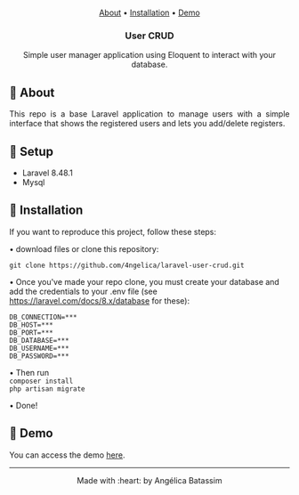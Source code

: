 <p align="center">
  <img  src="">
</p>

 <p align="center">
    <a href="#laravel-user-crud_about">About</a> • 
    <a href="#laravel-user-crud_install">Installation</a> • 
    <a href="#laravel-user-crud_demo">Demo</a>
    <h3 align="center">User CRUD</h3>

  <p align="center">
    Simple user manager application using Eloquent to interact with your database.
  </p>


## :pushpin: About
<p align="justify" id="#laravel-user-crud_about">
   This repo is a base Laravel application to manage users with a simple interface that shows the registered users and lets you add/delete registers.
</p>

## :pushpin: Setup
<div id="#laravel-user-crud_setup">
<ul>
    <li>Laravel 8.48.1</li>
    <li>Mysql</li>
</ul> 
</div>

## :pushpin: Installation
<p id="#laravel-user-crud_install">
If you want to reproduce this project, follow these steps:

• download files or clone this repository: <br>
    
`git clone https://github.com/4ngelica/laravel-user-crud.git`

• Once you've made your repo clone, you must create your database and add the credentials to your .env file (see https://laravel.com/docs/8.x/database for these):
    
    DB_CONNECTION=***
    DB_HOST=***
    DB_PORT=***
    DB_DATABASE=***
    DB_USERNAME=***
    DB_PASSWORD=***

•  Then run  <br>
    `composer install` <br>
    `php artisan migrate`

• Done!

## :pushpin: Demo
<p id="#laravel-user-crud_demo">You can access the demo <a href="https://youtu.be/VFwJNbv6L60">here</a>.  </p>

<footer>
    <hr></hr>
<p align="center">
Made with :heart: by Angélica Batassim
</p>
</footer> 
